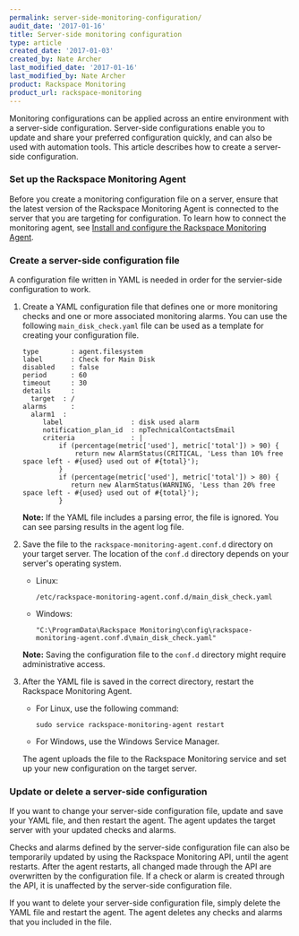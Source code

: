 ```yaml
---
permalink: server-side-monitoring-configuration/
audit_date: '2017-01-16'
title: Server-side monitoring configuration
type: article
created_date: '2017-01-03'
created_by: Nate Archer
last_modified_date: '2017-01-16'
last_modified_by: Nate Archer
product: Rackspace Monitoring
product_url: rackspace-monitoring
---
```


Monitoring configurations can be applied across an entire environment with a server-side configuration. Server-side configurations enable you to update and share your preferred configuration quickly, and can also be used with automation tools. This article describes how to create a server-side configuration.

### Set up the Rackspace Monitoring Agent

Before you create a monitoring configuration file on a server, ensure that the latest version of the Rackspace Monitoring Agent is connected to the server that you are targeting for configuration. To learn how to connect the monitoring agent, see [Install and configure the Rackspace Monitoring Agent](/support/how-to/install-and-configure-the-rackspace-monitoring-agent/).

### Create a server-side configuration file

A configuration file written in YAML is needed in order for the servier-side configuration to work.

1. Create a YAML configuration file that defines one or more monitoring checks and one or more associated monitoring alarms. You can use the following `main_disk_check.yaml` file can be used as a template for creating your configuration file.

       type        : agent.filesystem
       label       : Check for Main Disk
       disabled    : false
       period      : 60
       timeout     : 30
       details     :
         target  : /
       alarms      :
         alarm1  :
            label                 : disk used alarm
            notification_plan_id  : npTechnicalContactsEmail
            criteria              : |
                if (percentage(metric['used'], metric['total']) > 90) {
                    return new AlarmStatus(CRITICAL, 'Less than 10% free space left - #{used} used out of #{total}');
                }
                if (percentage(metric['used'], metric['total']) > 80) {
                   return new AlarmStatus(WARNING, 'Less than 20% free space left - #{used} used out of #{total}');
                }


   **Note:** If the YAML file includes a parsing error, the file is ignored. You can see parsing results in the agent log file.

2. Save the file to the `rackspace-monitoring-agent.conf.d` directory on your target server. The location of the `conf.d` directory depends on your server's operating system.

   - Linux:

         /etc/rackspace-monitoring-agent.conf.d/main_disk_check.yaml

   - Windows:

         "C:\ProgramData\Rackspace Monitoring\config\rackspace-monitoring-agent.conf.d\main_disk_check.yaml"

   **Note:** Saving the configuration file to the `conf.d` directory might require administrative access.

3. After the YAML file is saved in the correct directory, restart the Rackspace Monitoring Agent.

   - For Linux, use the following command:

         sudo service rackspace-monitoring-agent restart

   - For Windows, use the Windows Service Manager.

   The agent uploads the file to the Rackspace Monitoring service and set up your new configuration on the target server.

### Update or delete a server-side configuration

If you want to change your server-side configuration file, update and save your YAML file, and then restart the agent. The agent updates the target server with your updated checks and alarms.

Checks and alarms defined by the server-side configuration file can also be temporarily updated by using the Rackspace Monitoring API, until the agent restarts. After the agent restarts, all changed made through the API are overwritten by the configuration file. If a check or alarm is created through the API, it is unaffected by the server-side configuration file.

If you want to delete your server-side configuration file, simply delete the YAML file and restart the agent. The agent deletes any checks and alarms that you included in the file.
